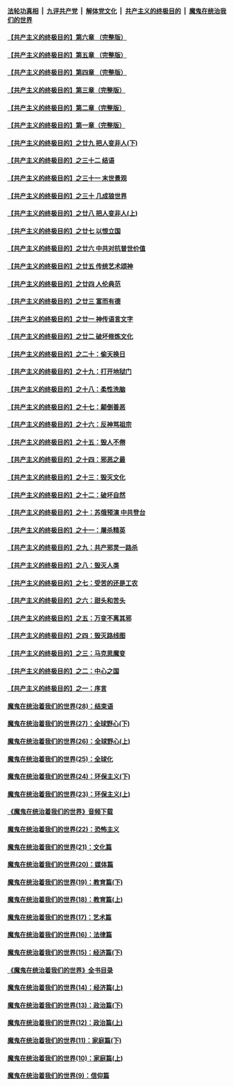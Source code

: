 ####  [法轮功真相](../../../../basic/blob/master/README.md?t=06132031) &nbsp;|&nbsp; [九评共产党](../../../../9ping.md/blob/master/README.md?t=06132031) &nbsp;|&nbsp; [解体党文化](../../../../jtdwh.md/blob/master/README.md?t=06132031)  &nbsp;|&nbsp; [共产主义的终极目的](../../../../gczydzjmd.md/blob/master/README.md?t=06132031) &nbsp;|&nbsp; [魔鬼在统治我们的世界](../../../../mgztzwmdsj.md/blob/master/README.md?t=06132031) 

#### [【共产主义的终极目的】第六章 （完整版）](../pages/nsc422/n11428913.md?t=06132031) 

#### [【共产主义的终极目的】第五章 （完整版）](../pages/nsc422/n11428912.md?t=06132031) 

#### [【共产主义的终极目的】第四章 （完整版）](../pages/nsc422/n11428907.md?t=06132031) 

#### [【共产主义的终极目的】第三章（完整版）](../pages/nsc422/n11428848.md?t=06132031) 

#### [【共产主义的终极目的】第二章（完整版）](../pages/nsc422/n11428831.md?t=06132031) 

#### [【共产主义的终极目的】第一章（完整版）](../pages/nsc422/n11417651.md?t=06132031) 

#### [【共产主义的终极目的】之廿九 把人变非人(下)](../pages/nsc422/n11344140.md?t=06132031) 

#### [【共产主义的终极目的】之三十二 结语](../pages/nsc422/n11360535.md?t=06132031) 

#### [【共产主义的终极目的】之三十一 末世景观](../pages/nsc422/n11351129.md?t=06132031) 

#### [【共产主义的终极目的】之三十 几成狼世界](../pages/nsc422/n11348280.md?t=06132031) 

#### [【共产主义的终极目的】之廿八 把人变非人(上)](../pages/nsc422/n11340492.md?t=06132031) 

#### [【共产主义的终极目的】之廿七 以恨立国](../pages/nsc422/n11336944.md?t=06132031) 

#### [【共产主义的终极目的】之廿六 中共对抗普世价值](../pages/nsc422/n11324785.md?t=06132031) 

#### [【共产主义的终极目的】之廿五 传统艺术颂神](../pages/nsc422/n11296396.md?t=06132031) 

#### [【共产主义的终极目的】之廿四 人伦典范](../pages/nsc422/n11296397.md?t=06132031) 

#### [【共产主义的终极目的】之廿三 富而有德](../pages/nsc422/n11283598.md?t=06132031) 

#### [【共产主义的终极目的】之廿一 神传语言文字](../pages/nsc422/n11263265.md?t=06132031) 

#### [【共产主义的终极目的】之廿二 破坏修炼文化](../pages/nsc422/n11245728.md?t=06132031) 

#### [【共产主义的终极目的】之二十：偷天换日](../pages/nsc422/n11238846.md?t=06132031) 

#### [【共产主义的终极目的】之十九：打开地狱门](../pages/nsc422/n11206376.md?t=06132031) 

#### [【共产主义的终极目的】之十八：柔性洗脑](../pages/nsc422/n11199994.md?t=06132031) 

#### [【共产主义的终极目的】之十七：颠倒善恶](../pages/nsc422/n11179782.md?t=06132031) 

#### [【共产主义的终极目的】之十六：反神骂祖宗](../pages/nsc422/n11166798.md?t=06132031) 

#### [【共产主义的终极目的】之十五：毁人不倦](../pages/nsc422/n11166792.md?t=06132031) 

#### [【共产主义的终极目的】之十四：邪恶之最](../pages/nsc422/n11150249.md?t=06132031) 

#### [【共产主义的终极目的】之十三：毁灭文化](../pages/nsc422/n11135227.md?t=06132031) 

#### [【共产主义的终极目的】之十二：破坏自然](../pages/nsc422/n11135214.md?t=06132031) 

#### [【共产主义的终极目的】之十：苏俄预演 中共登台](../pages/nsc422/n11118424.md?t=06132031) 

#### [【共产主义的终极目的】之十一：屠杀精英](../pages/nsc422/n11118442.md?t=06132031) 

#### [【共产主义的终极目的】之九：共产邪灵一路杀](../pages/nsc422/n11114139.md?t=06132031) 

#### [【共产主义的终极目的】之八：毁灭人类](../pages/nsc422/n11108503.md?t=06132031) 

#### [【共产主义的终极目的】之七：受苦的还是工农](../pages/nsc422/n11101809.md?t=06132031) 

#### [【共产主义的终极目的】之六：甜头和苦头](../pages/nsc422/n11096971.md?t=06132031) 

#### [【共产主义的终极目的】之五：万变不离其邪](../pages/nsc422/n11091285.md?t=06132031) 

#### [【共产主义的终极目的】之四：毁灭路线图](../pages/nsc422/n11086284.md?t=06132031) 

#### [【共产主义的终极目的】之三：马克思魔变](../pages/nsc422/n11061941.md?t=06132031) 

#### [【共产主义的终极目的】之二：中心之国](../pages/nsc422/n11047728.md?t=06132031) 

#### [【共产主义的终极目的】之一：序言](../pages/nsc422/n11086077.md?t=06132031) 

#### [魔鬼在统治着我们的世界(28)：结束语](../pages/nsc422/n10936246.md?t=06132031) 

#### [魔鬼在统治着我们的世界(27)：全球野心(下)](../pages/nsc422/n10928319.md?t=06132031) 

#### [魔鬼在统治着我们的世界(26)：全球野心(上)](../pages/nsc422/n10900318.md?t=06132031) 

#### [魔鬼在统治着我们的世界(25)：全球化](../pages/nsc422/n10788205.md?t=06132031) 

#### [魔鬼在统治着我们的世界(24)：环保主义(下)](../pages/nsc422/n10695307.md?t=06132031) 

#### [魔鬼在统治着我们的世界(23)：环保主义(上)](../pages/nsc422/n10688613.md?t=06132031) 

#### [《魔鬼在统治着我们的世界》音频下载](../pages/nsc422/n10635553.md?t=06132031) 

#### [魔鬼在统治着我们的世界(22)：恐怖主义](../pages/nsc422/n10614727.md?t=06132031) 

#### [魔鬼在统治着我们的世界(21)：文化篇](../pages/nsc422/n10597706.md?t=06132031) 

#### [魔鬼在统治着我们的世界(20)：媒体篇](../pages/nsc422/n10586579.md?t=06132031) 

#### [魔鬼在统治着我们的世界(19)：教育篇(下)](../pages/nsc422/n10564808.md?t=06132031) 

#### [魔鬼在统治着我们的世界(18)：教育篇(上)](../pages/nsc422/n10526970.md?t=06132031) 

#### [魔鬼在统治着我们的世界(17)：艺术篇](../pages/nsc422/n10499093.md?t=06132031) 

#### [魔鬼在统治着我们的世界(16)：法律篇](../pages/nsc422/n10485969.md?t=06132031) 

#### [魔鬼在统治着我们的世界(15)：经济篇(下)](../pages/nsc422/n10469975.md?t=06132031) 

#### [《魔鬼在统治着我们的世界》全书目录](../pages/nsc422/n10464261.md?t=06132031) 

#### [魔鬼在统治着我们的世界(14)：经济篇(上)](../pages/nsc422/n10457370.md?t=06132031) 

#### [魔鬼在统治着我们的世界(13)：政治篇(下)](../pages/nsc422/n10448270.md?t=06132031) 

#### [魔鬼在统治着我们的世界(12)：政治篇(上)](../pages/nsc422/n10444576.md?t=06132031) 

#### [魔鬼在统治着我们的世界(11)：家庭篇(下)](../pages/nsc422/n10440961.md?t=06132031) 

#### [魔鬼在统治着我们的世界(10)：家庭篇(上)](../pages/nsc422/n10435448.md?t=06132031) 

#### [魔鬼在统治着我们的世界(9)：信仰篇](../pages/nsc422/n10432159.md?t=06132031) 


